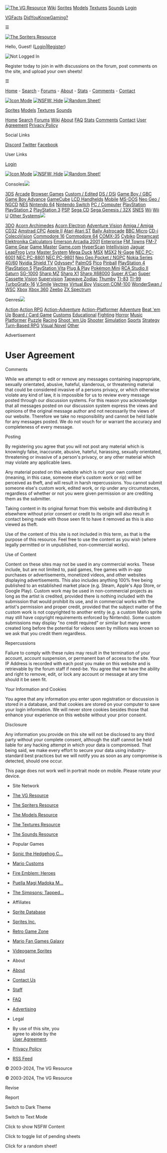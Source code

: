 [![The VG Resource](https://www.vg-resource.com/images/vgr_logo-small.png)](https://www.vg-resource.com/) [Wiki](https://wiki.vg-resource.com/) [Sprites](https://www.spriters-resource.com/) [Models](https://www.models-resource.com/) [Textures](https://www.textures-resource.com/) [Sounds](https://www.sounds-resource.com/) [Login](https://www.vg-resource.com/login/?return=www.spriters-resource.com/page/agreement/)

[VGFacts](https://www.vgfacts.com/) [DidYouKnowGaming?](http://www.didyouknowgaming.com/)

☰

[![The Spriters Resource](/resources/images/halloween/header/logo.png)](https://www.spriters-resource.com/)

Hello, Guest! ([Login](https://www.vg-resource.com/login/?return=www.spriters-resource.com/page/agreement/)|[Register](https://www.vg-resource.com/member.php?action=register))

![Not Logged In](/resources/images/halloween/display/default.png)

Register today to join in with discussions on the forum, post comments on the site, and upload your own sheets!

☰

[Home](https://www.spriters-resource.com/) - [Search](https://www.spriters-resource.com/search/) - [Forums](https://www.vg-resource.com/) - [About](https://www.spriters-resource.com/page/about/) - [Stats](https://www.spriters-resource.com/stats/) - [Comments](https://www.spriters-resource.com/comments/) - [Contact](https://www.spriters-resource.com/contact/)

[![Icon Mode](/images/halloween/buttons/mode/icon.png)](https://www.spriters-resource.com/process/setmode/?mode=text&return=%2Fpage%2Fagreement%2F) [![NSFW: Hide](/images/halloween/buttons/nsfw/hide.png)](https://www.spriters-resource.com/process/setnsfw/?filter=show&return=%2Fpage%2Fagreement%2F) [![Random Sheet!](/images/halloween/buttons/random.png)](https://www.spriters-resource.com/random/ "Random Sheet")

[Sprites](https://www.spriters-resource.com/) [Models](https://www.models-resource.com/) [Textures](https://www.textures-resource.com/) [Sounds](https://www.sounds-resource.com/)

[Home](https://www.spriters-resource.com/) [Search](https://www.spriters-resource.com/search/) [Forums](https://www.vg-resource.com/) [Wiki](https://wiki.vg-resource.com/) [About](https://www.spriters-resource.com/page/about/) [FAQ](https://www.spriters-resource.com/page/faq/) [Stats](https://www.spriters-resource.com/stats/) [Comments](https://www.spriters-resource.com/comments/) [Contact](https://www.spriters-resource.com/contact/) [User Agreement](https://www.spriters-resource.com/page/agreement/) [Privacy Policy](https://www.spriters-resource.com/page/privacy)

Social Links

[Discord](https://discord.gg/dykg) [Twitter](https://twitter.com/thevgresource) [Facebook](https://www.facebook.com/TheVGResource)

User Links

[Login](https://www.vg-resource.com/login/?return=www.spriters-resource.com/page/agreement/)

[![Icon Mode](/images/halloween/buttons/mode/icon.png)](https://www.spriters-resource.com/process/setmode/?mode=text&return=%2Fpage%2Fagreement%2F) [![NSFW: Hide](/images/halloween/buttons/nsfw/hide.png)](https://www.spriters-resource.com/process/setnsfw/?filter=show&return=%2Fpage%2Fagreement%2F) [![Random Sheet!](/images/halloween/buttons/random.png)](https://www.spriters-resource.com/random/ "Random Sheet")

Consoles![](/images/halloween/buttons/nav-open.png)

[3DS](https://www.spriters-resource.com/3ds/) [Arcade](https://www.spriters-resource.com/arcade/) [Browser Games](https://www.spriters-resource.com/browser_games/) [Custom / Edited](https://www.spriters-resource.com/custom_edited/) [DS / DSi](https://www.spriters-resource.com/ds_dsi/) [Game Boy / GBC](https://www.spriters-resource.com/game_boy_gbc/) [Game Boy Advance](https://www.spriters-resource.com/game_boy_advance/) [GameCube](https://www.spriters-resource.com/gamecube/) [LCD Handhelds](https://www.spriters-resource.com/lcd_handhelds/) [Mobile](https://www.spriters-resource.com/mobile/) [MS-DOS](https://www.spriters-resource.com/ms_dos/) [Neo Geo / NGCD](https://www.spriters-resource.com/neo_geo_ngcd/) [NES](https://www.spriters-resource.com/nes/) [Nintendo 64](https://www.spriters-resource.com/nintendo_64/) [Nintendo Switch](https://www.spriters-resource.com/nintendo_switch/) [PC / Computer](https://www.spriters-resource.com/pc_computer/) [PlayStation](https://www.spriters-resource.com/playstation/) [PlayStation 2](https://www.spriters-resource.com/playstation_2/) [PlayStation 3](https://www.spriters-resource.com/playstation_3/) [PSP](https://www.spriters-resource.com/psp/) [Sega CD](https://www.spriters-resource.com/sega_cd/) [Sega Genesis / 32X](https://www.spriters-resource.com/sega_genesis_32x/) [SNES](https://www.spriters-resource.com/snes/) [Wii](https://www.spriters-resource.com/wii/) [Wii U](https://www.spriters-resource.com/wii_u/) [Other Systems![](/images/halloween/buttons/nav-closed.png)](https://www.spriters-resource.com/other_systems/)

[3DO](https://www.spriters-resource.com/3do/) [Acorn Archimedes](https://www.spriters-resource.com/acorn_archimedes/) [Acorn Electron](https://www.spriters-resource.com/acorn_electron/) [Adventure Vision](https://www.spriters-resource.com/adventure_vision/) [Amiga / Amiga CD32](https://www.spriters-resource.com/amiga_amiga_cd32/) [Amstrad CPC](https://www.spriters-resource.com/amstrad_cpc/) [Apple II](https://www.spriters-resource.com/apple_ii/) [Atari](https://www.spriters-resource.com/atari/) [Atari ST](https://www.spriters-resource.com/atari_st/) [Bally Astrocade](https://www.spriters-resource.com/bally_astrocade/) [BBC Micro](https://www.spriters-resource.com/bbc_micro/) [CD-i](https://www.spriters-resource.com/cd_i/) [ColecoVision](https://www.spriters-resource.com/colecovision/) [Commodore 16](https://www.spriters-resource.com/commodore_16/) [Commodore 64](https://www.spriters-resource.com/commodore_64/) [COMX-35](https://www.spriters-resource.com/comx_35/) [Cybiko](https://www.spriters-resource.com/cybiko/) [Dreamcast](https://www.spriters-resource.com/dreamcast/) [Elektronika Calculators](https://www.spriters-resource.com/elektronika_calculators/) [Emerson Arcadia 2001](https://www.spriters-resource.com/emerson_arcadia_2001/) [Enterprise](https://www.spriters-resource.com/enterprise/) [FM Towns](https://www.spriters-resource.com/fm_towns/) [FM-7](https://www.spriters-resource.com/fm_7/) [Game Gear](https://www.spriters-resource.com/game_gear/) [Game Master](https://www.spriters-resource.com/game_master/) [Game.com](https://www.spriters-resource.com/game_com/) [HyperScan](https://www.spriters-resource.com/hyperscan/) [Intellivision](https://www.spriters-resource.com/intellivision/) [Jaguar](https://www.spriters-resource.com/jaguar/) [LeapFrog](https://www.spriters-resource.com/leapfrog/) [Lynx](https://www.spriters-resource.com/lynx/) [Master System](https://www.spriters-resource.com/master_system/) [Mega Duck](https://www.spriters-resource.com/mega_duck/) [MSX](https://www.spriters-resource.com/msx/) [MSX2](https://www.spriters-resource.com/msx2/) [N-Gage](https://www.spriters-resource.com/n_gage/) [NEC PC-6001](https://www.spriters-resource.com/nec_pc_6001/) [NEC PC-8801](https://www.spriters-resource.com/nec_pc_8801/) [NEC PC-9801](https://www.spriters-resource.com/nec_pc_9801/) [Neo Geo Pocket / NGPC](https://www.spriters-resource.com/neo_geo_pocket/) [Nokia Series 40/60](https://www.spriters-resource.com/nokia_series_40_60/) [Nvidia Shield TV](https://www.spriters-resource.com/nvidia_shield_tv/) [Odyssey²](https://www.spriters-resource.com/odyssey/) [PalmOS](https://www.spriters-resource.com/palmos/) [Pico](https://www.spriters-resource.com/pico/) [Pinball](https://www.spriters-resource.com/pinball/) [PlayStation 4](https://www.spriters-resource.com/playstation_4/) [PlayStation 5](https://www.spriters-resource.com/playstation_5/) [PlayStation Vita](https://www.spriters-resource.com/playstation_vita/) [Plug & Play](https://www.spriters-resource.com/plug_play/) [Pokémon Mini](https://www.spriters-resource.com/pokemon_mini/) [RCA Studio II](https://www.spriters-resource.com/rca_studio_ii/) [Saturn](https://www.spriters-resource.com/saturn/) [SG-1000](https://www.spriters-resource.com/sg_1000/) [Sharp MZ](https://www.spriters-resource.com/sharp_mz/) [Sharp X1](https://www.spriters-resource.com/sharp_x1/) [Sharp X68000](https://www.spriters-resource.com/sharp_x68000/) [Super A'Can](https://www.spriters-resource.com/super_a_can/) [Super Cassette Vision](https://www.spriters-resource.com/super_cassette_vision/) [Supervision](https://www.spriters-resource.com/supervision/) [Tapwave Zodiac](https://www.spriters-resource.com/tapwave_zodiac/) [Thumby](https://www.spriters-resource.com/thumby/) [TI-83](https://www.spriters-resource.com/ti_83/) [TI-99](https://www.spriters-resource.com/ti_99/) [TurboGrafx-16](https://www.spriters-resource.com/turbografx_16/) [V.Smile](https://www.spriters-resource.com/v_smile/) [Vectrex](https://www.spriters-resource.com/vectrex/) [Virtual Boy](https://www.spriters-resource.com/virtual_boy/) [Visicom COM-100](https://www.spriters-resource.com/visicom_com_100/) [WonderSwan / WSC](https://www.spriters-resource.com/wonderswan_wsc/) [Xbox](https://www.spriters-resource.com/xbox/) [Xbox 360](https://www.spriters-resource.com/xbox_360/) [Zeebo](https://www.spriters-resource.com/zeebo/) [ZX Spectrum](https://www.spriters-resource.com/zx_spectrum/)

Genres![](/images/halloween/buttons/nav-closed.png)

[Action](https://www.spriters-resource.com/genre/action/) [Action RPG](https://www.spriters-resource.com/genre/action_rpg/) [Action-Adventure](https://www.spriters-resource.com/genre/action_adventure/) [Action-Platformer](https://www.spriters-resource.com/genre/action_platformer/) [Adventure](https://www.spriters-resource.com/genre/adventure/) [Beat 'em Up](https://www.spriters-resource.com/genre/beat_em_up/) [Board / Card Game](https://www.spriters-resource.com/genre/board_card_game/) [Customs](https://www.spriters-resource.com/genre/customs/) [Educational](https://www.spriters-resource.com/genre/educational/) [Fighting](https://www.spriters-resource.com/genre/fighting/) [Horror](https://www.spriters-resource.com/genre/horror/) [Music](https://www.spriters-resource.com/genre/music/) [Platformer](https://www.spriters-resource.com/genre/platformer/) [Puzzle](https://www.spriters-resource.com/genre/puzzle/) [Racing](https://www.spriters-resource.com/genre/racing/) [Shoot 'em Up](https://www.spriters-resource.com/genre/shoot_em_up/) [Shooter](https://www.spriters-resource.com/genre/shooter/) [Simulation](https://www.spriters-resource.com/genre/simulation/) [Sports](https://www.spriters-resource.com/genre/sports/) [Strategy](https://www.spriters-resource.com/genre/strategy/) [Turn-Based RPG](https://www.spriters-resource.com/genre/turn_based_rpg/) [Visual Novel](https://www.spriters-resource.com/genre/visual_novel/) [Other](https://www.spriters-resource.com/genre/other/)

Advertisement

User Agreement
==============

Comments  
  
While we attempt to edit or remove any messages containing inappropriate, sexually orientated, abusive, hateful, slanderous, or threatening material that could be considered invasive of a persons privacy, or which otherwise violate any kind of law, it is impossible for us to review every message posted through our discussion systems. For this reason you acknowledge that all messages posted on our discussion system express the views and opinions of the original message author and not necessarily the views of our website. Therefore we take no responsibility and cannot be held liable for any messages posted. We do not vouch for or warrant the accuracy and completeness of every message.  
  
Posting  
  
By registering you agree that you will not post any material which is knowingly false, inaccurate, abusive, hateful, harassing, sexually orientated, threatening or invasive of a person's privacy, or any other material which may violate any applicable laws.  
  
Any material posted on this website which is not your own content (meaning, in this case, someone else's custom work or rip) will be perceived as theft, and will result in harsh repercussions. You cannot submit someone else's custom work, edited work, or rip under any circumstances, regardless of whether or not you were given permission or are crediting them as the submitter.  
  
Taking content in its original format from this website and distributing it elsewhere without prior consent or credit to its origin will also result in contact being made with those seen fit to have it removed as this is also viewed as theft.  
  
Use of the content of this site is not included in this term, as that is the purpose of this resource. Feel free to use the content as you wish (where legally permitted or in unpublished, non-commercial works).  
  
Use of Content  
  
Content on these sites may not be used in any commercial works. These include, but are not limited to, paid games, free games with in-app purchases or advertisements, monetized videos, and other websites displaying advertisements. This also includes anything 100% free being published to an established market place (e.g. Steam, Apple's App Store, or Google Play). Custom work may be used in non-commercial projects as long as the artist is credited, provided there is nothing included with the submission that would prohibit its use, and in commercial works with the artist's permission and proper credit, provided that the subject matter of the custom work is not copyrighted to another entity (e.g. a custom Mario sprite may still have copyright requirements enforced by Nintendo). Some custom submissions may display "no credit required" or similar but many were created long before the potential for videos seen by millions was known so we ask that you credit them regardless.  
  
Repercussions  
  
Failure to comply with these rules may result in the termination of your account, account suspension, or permanent ban of access to the site. Your IP Address is recorded with each post you make on this website and is retrievable by the forum staff if need-be. You agree that we have the ability and right to remove, edit, or lock any account or message at any time should it be seen fit.  
  
Your Information and Cookies  
  
You agree that any information you enter upon registration or discussion is stored in a database, and that cookies are stored on your computer to save your login information. We will never store cookies besides those that enhance your experience on this website without your prior consent.  
  
Disclosure  
  
Any information you provide on this site will not be disclosed to any third party without your complete consent, although the staff cannot be held liable for any hacking attempt in which your data is compromised. That being said, we make every effort to secure your data using industry-standard best practices but we will notify you as soon as any compromise is detected, should one occur.

This page does not work well in portrait mode on mobile. Please rotate your device.

* Site Network
* [The VG Resource](https://www.vg-resource.com/)
* [The Spriters Resource](https://www.spriters-resource.com/)
* [The Models Resource](https://www.models-resource.com/)
* [The Textures Resource](https://www.textures-resource.com/)
* [The Sounds Resource](https://www.sounds-resource.com/)

* Popular Games
* [Sonic the Hedgehog C...](https://www.spriters-resource.com/custom_edited/sonicthehedgehogcustoms/)
* [Mario Customs](https://www.spriters-resource.com/custom_edited/mariocustoms/)
* [Fire Emblem: Heroes](https://www.spriters-resource.com/mobile/fireemblemheroes/)
* [Puella Magi Madoka M...](https://www.spriters-resource.com/mobile/puellamagimadokamagicasidestorymagiarecord/)
* [The Simpsons: Tapped...](https://www.spriters-resource.com/mobile/thesimpsonstappedout/)

* Affiliates
* [Sprite Database](https://spritedatabase.net/)
* [Sprites Inc.](http://www.sprites-inc.co.uk/)
* [Retro Game Zone](https://retrogamezone.co.uk/)
* [Mario Fan Games Galaxy](https://mfgg.net/)
* [Videogame Sprites](http://www.videogamesprites.net/)

* About
* [About](https://www.spriters-resource.com/page/about/)
* [Contact Us](https://www.spriters-resource.com/contact/)
* [Staff](https://www.vg-resource.com/showteam.php)
* [FAQ](https://www.spriters-resource.com/page/faq/)
* [Advertising](https://www.spriters-resource.com/page/advertising/)

* Legal
* By use of this site, you  
    agree to abide by the  
    [User Agreement](https://www.spriters-resource.com/page/agreement/).
* [Privacy Policy](https://www.spriters-resource.com/page/privacy/)
* [RSS Feed](https://www.spriters-resource.com/uploads.php)

© 2003-2024, The VG Resource

© 2003-2024, The VG Resource

Revise

Report

Switch to Dark Theme

Switch to Text Mode

Click to show NSFW Content

Click to toggle list of pending sheets

Click for a random sheet!